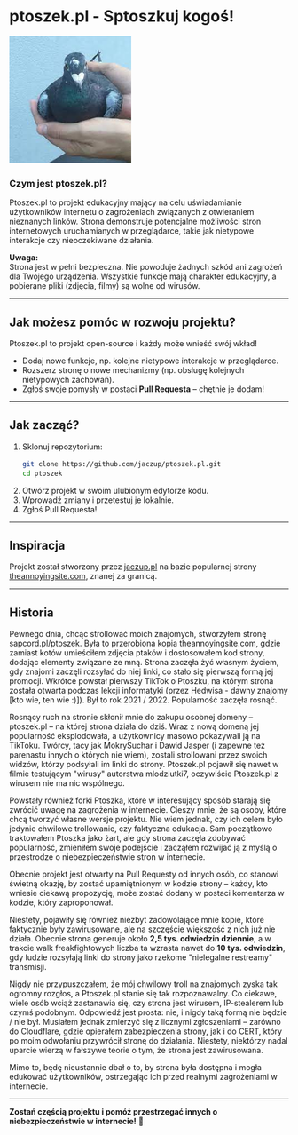 # ptoszek.pl - Sptoszkuj kogoś!

![Ptoszek.pl](./media/images/ptok.jpg)

### Czym jest ptoszek.pl?
Ptoszek.pl to projekt edukacyjny mający na celu uświadamianie użytkowników internetu o zagrożeniach związanych z otwieraniem nieznanych linków. Strona demonstruje potencjalne możliwości stron internetowych uruchamianych w przeglądarce, takie jak nietypowe interakcje czy nieoczekiwane działania.

**Uwaga:**  
Strona jest w pełni bezpieczna. Nie powoduje żadnych szkód ani zagrożeń dla Twojego urządzenia. Wszystkie funkcje mają charakter edukacyjny, a pobierane pliki (zdjęcia, filmy) są wolne od wirusów.

---

## Jak możesz pomóc w rozwoju projektu?

Ptoszek.pl to projekt open-source i każdy może wnieść swój wkład!  

- Dodaj nowe funkcje, np. kolejne nietypowe interakcje w przeglądarce.  
- Rozszerz stronę o nowe mechanizmy (np. obsługę kolejnych nietypowych zachowań).  
- Zgłoś swoje pomysły w postaci **Pull Requesta** – chętnie je dodam!

---

## Jak zacząć?

1. Sklonuj repozytorium:  
   ```bash
   git clone https://github.com/jaczup/ptoszek.pl.git
   cd ptoszek
   ```
2. Otwórz projekt w swoim ulubionym edytorze kodu.  
3. Wprowadź zmiany i przetestuj je lokalnie.  
4. Zgłoś Pull Requesta!

---

## Inspiracja

Projekt został stworzony przez [jaczup.pl](https://jaczup.pl) na bazie popularnej strony [theannoyingsite.com](https://theannoyingsite.com), znanej za granicą.

---

## Historia

Pewnego dnia, chcąc strollować moich znajomych, stworzyłem stronę sapcord.pl/ptoszek. Była to przerobiona kopia theannoyingsite.com, gdzie zamiast kotów umieściłem zdjęcia ptaków i dostosowałem kod strony, dodając elementy związane ze mną. Strona zaczęła żyć własnym życiem, gdy znajomi zaczęli rozsyłać do niej linki, co stało się pierwszą formą jej promocji. Wkrótce powstał pierwszy TikTok o Ptoszku, na którym strona została otwarta podczas lekcji informatyki (przez Hedwisa - dawny znajomy [kto wie, ten wie :)]). Był to rok 2021 / 2022. Popularność zaczęła rosnąć.

Rosnący ruch na stronie skłonił mnie do zakupu osobnej domeny – ptoszek.pl – na której strona działa do dziś. Wraz z nową domeną jej popularność eksplodowała, a użytkownicy masowo pokazywali ją na TikToku. Twórcy, tacy jak MokrySuchar i Dawid Jasper (i zapewne też parenastu innych o których nie wiem), zostali strollowani przez swoich widzów, którzy podsyłali im linki do strony. Ptoszek.pl pojawił się nawet w filmie testującym "wirusy" autorstwa mlodziutki7, oczywiście Ptoszek.pl z wirusem nie ma nic wspólnego.

Powstały również forki Ptoszka, które w interesujący sposób starają się zwrócić uwagę na zagrożenia w internecie. Cieszy mnie, że są osoby, które chcą tworzyć własne wersje projektu. Nie wiem jednak, czy ich celem było jedynie chwilowe trollowanie, czy faktyczna edukacja. Sam początkowo traktowałem Ptoszka jako żart, ale gdy strona zaczęła zdobywać popularność, zmieniłem swoje podejście i zacząłem rozwijać ją z myślą o przestrodze o niebezpieczeństwie stron w internecie.

Obecnie projekt jest otwarty na Pull Requesty od innych osób, co stanowi świetną okazję, by zostać upamiętnionym w kodzie strony – każdy, kto wniesie ciekawą propozycję, może zostać dodany w postaci komentarza w kodzie, który zaproponował. 

Niestety, pojawiły się również niezbyt zadowolające mnie kopie, które faktycznie były zawirusowane, ale na szczęście większość z nich już nie działa.
Obecnie strona generuje około **2,5 tys. odwiedzin dziennie**, a w trakcie walk freakfightowych liczba ta wzrasta nawet do **10 tys. odwiedzin**, gdy ludzie rozsyłają linki do strony jako rzekome "nielegalne restreamy" transmisji.

Nigdy nie przypuszczałem, że mój chwilowy troll na znajomych zyska tak ogromny rozgłos, a Ptoszek.pl stanie się tak rozpoznawalny. Co ciekawe, wiele osób wciąż zastanawia się, czy strona jest wirusem, IP-stealerem lub czymś podobnym. Odpowiedź jest prosta: nie, i nigdy taką formą nie będzie / nie był.
Musiałem jednak zmierzyć się z licznymi zgłoszeniami – zarówno do Cloudflare, gdzie opierałem zabezpieczenia strony, jak i do CERT, który po moim odwołaniu przywrócił stronę do działania. Niestety, niektórzy nadal uparcie wierzą w fałszywe teorie o tym, że strona jest zawirusowana.

Mimo to, będę nieustannie dbał o to, by strona była dostępna i mogła edukować użytkowników, ostrzegając ich przed realnymi zagrożeniami w internecie.

---

**Zostań częścią projektu i pomóż przestrzegać innych o niebezpieczeństwie w internecie!** 🚀
